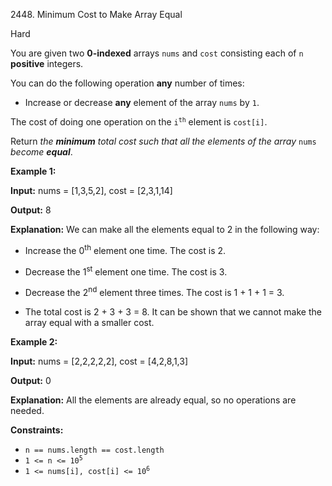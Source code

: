 2448\. Minimum Cost to Make Array Equal

Hard

You are given two **0-indexed** arrays `nums` and `cost` consisting each of `n` **positive** integers.

You can do the following operation **any** number of times:

*   Increase or decrease **any** element of the array `nums` by `1`.

The cost of doing one operation on the <code>i<sup>th</sup></code> element is `cost[i]`.

Return _the **minimum** total cost such that all the elements of the array_ `nums` _become **equal**_.

**Example 1:**

**Input:** nums = [1,3,5,2], cost = [2,3,1,14]

**Output:** 8

**Explanation:** We can make all the elements equal to 2 in the following way:

- Increase the 0<sup>th</sup> element one time. The cost is 2. 

- Decrease the 1<sup>st</sup> element one time. The cost is 3. 

- Decrease the 2<sup>nd</sup> element three times. The cost is 1 + 1 + 1 = 3. 

- The total cost is 2 + 3 + 3 = 8. It can be shown that we cannot make the array equal with a smaller cost.

**Example 2:**

**Input:** nums = [2,2,2,2,2], cost = [4,2,8,1,3]

**Output:** 0

**Explanation:** All the elements are already equal, so no operations are needed.

**Constraints:**

*   `n == nums.length == cost.length`
*   <code>1 <= n <= 10<sup>5</sup></code>
*   <code>1 <= nums[i], cost[i] <= 10<sup>6</sup></code>